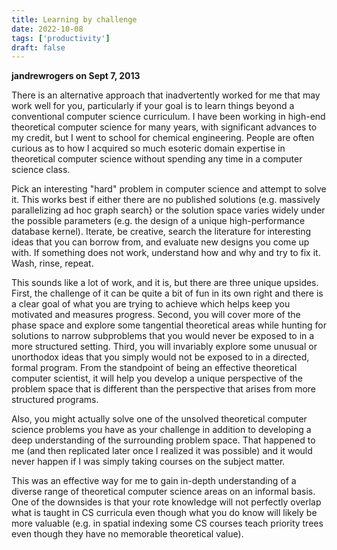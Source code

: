 ```yaml
---
title: Learning by challenge
date: 2022-10-08
tags: ['productivity']
draft: false
---
```


**jandrewrogers on Sept 7, 2013**

There is an alternative approach that inadvertently worked for me that may work well for you, particularly if your goal is to learn things beyond a conventional computer science curriculum. I have been working in high-end theoretical computer science for many years, with significant advances to my credit, but I went to school for chemical engineering. People are often curious as to how I acquired so much esoteric domain expertise in theoretical computer science without spending any time in a computer science class.

Pick an interesting "hard" problem in computer science and attempt to solve it. This works best if either there are no published solutions (e.g. massively parallelizing ad hoc graph search} or the solution space varies widely under the possible parameters (e.g. the design of a unique high-performance database kernel). Iterate, be creative, search the literature for interesting ideas that you can borrow from, and evaluate new designs you come up with. If something does not work, understand how and why and try to fix it. Wash, rinse, repeat.

This sounds like a lot of work, and it is, but there are three unique upsides. First, the challenge of it can be quite a bit of fun in its own right and there is a clear goal of what you are trying to achieve which helps keep you motivated and measures progress. Second, you will cover more of the phase space and explore some tangential theoretical areas while hunting for solutions to narrow subproblems that you would never be exposed to in a more structured setting. Third, you will invariably explore some unusual or unorthodox ideas that you simply would not be exposed to in a directed, formal program. From the standpoint of being an effective theoretical computer scientist, it will help you develop a unique perspective of the problem space that is different than the perspective that arises from more structured programs.

Also, you might actually solve one of the unsolved theoretical computer science problems you have as your challenge in addition to developing a deep understanding of the surrounding problem space. That happened to me (and then replicated later once I realized it was possible) and it would never happen if I was simply taking courses on the subject matter.

This was an effective way for me to gain in-depth understanding of a diverse range of theoretical computer science areas on an informal basis. One of the downsides is that your rote knowledge will not perfectly overlap what is taught in CS curricula even though what you do know will likely be more valuable (e.g. in spatial indexing some CS courses teach priority trees even though they have no memorable theoretical value).
